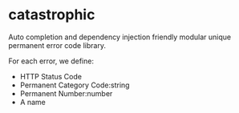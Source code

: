 # catastrophic

Auto completion and dependency injection friendly modular unique permanent error code library.

For each error, we define:
* HTTP Status Code
* Permanent Category Code:string
* Permanent Number:number
* A name
